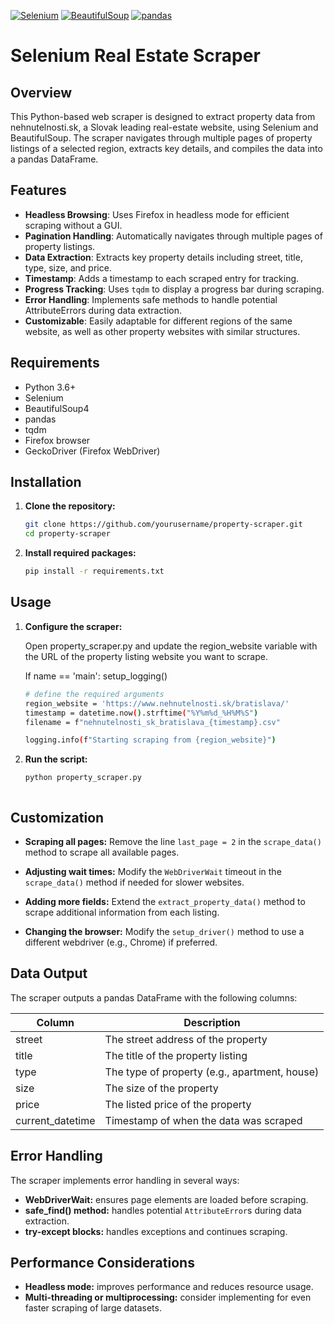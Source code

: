 [![Selenium](https://img.shields.io/badge/Selenium-%2343B02A.svg?style=for-the-badge&logo=Selenium&logoColor=white)](https://www.selenium.dev)
[![BeautifulSoup](https://img.shields.io/badge/BeautifulSoup-%2343B02A.svg?style=for-the-badge&logo=BeautifulSoup&logoColor=white)](https://www.crummy.com/software/BeautifulSoup/bs4/doc/)
[![pandas](https://img.shields.io/badge/pandas-%23150458.svg?style=for-the-badge&logo=pandas&logoColor=white)](https://pandas.pydata.org/)

# Selenium Real Estate Scraper

## Overview

This Python-based web scraper is designed to extract property data from nehnutelnosti.sk, a Slovak leading real-estate website, using Selenium and BeautifulSoup. The scraper navigates through multiple pages of property listings of a selected region, extracts key details, and compiles the data into a pandas DataFrame.

## Features

- **Headless Browsing**: Uses Firefox in headless mode for efficient scraping without a GUI.
- **Pagination Handling**: Automatically navigates through multiple pages of property listings.
- **Data Extraction**: Extracts key property details including street, title, type, size, and price.
- **Timestamp**: Adds a timestamp to each scraped entry for tracking.
- **Progress Tracking**: Uses `tqdm` to display a progress bar during scraping.
- **Error Handling**: Implements safe methods to handle potential AttributeErrors during data extraction.
- **Customizable**: Easily adaptable for different regions of the same website, as well as other property websites with similar structures.

## Requirements

- Python 3.6+
- Selenium
- BeautifulSoup4
- pandas
- tqdm
- Firefox browser
- GeckoDriver (Firefox WebDriver)

## Installation

1. **Clone the repository:**

   ```bash
   git clone https://github.com/yourusername/property-scraper.git
   cd property-scraper

2. **Install required packages:**

    ```bash 
    pip install -r requirements.txt

## Usage

1. **Configure the scraper:**

    Open property_scraper.py and update the region_website variable with the URL of the property listing website you want to scrape.

    If name == 'main': setup_logging()

    ```bash
    # define the required arguments
    region_website = 'https://www.nehnutelnosti.sk/bratislava/'
    timestamp = datetime.now().strftime("%Y%m%d_%H%M%S") 
    filename = f"nehnutelnosti_sk_bratislava_{timestamp}.csv"

    logging.info(f"Starting scraping from {region_website}")

2. **Run the script:**

    ```bash
    python property_scraper.py



## Customization

- **Scraping all pages:** Remove the line `last_page = 2` in the `scrape_data()` method to scrape all available pages.

- **Adjusting wait times:** Modify the `WebDriverWait` timeout in the `scrape_data()` method if needed for slower websites.

- **Adding more fields:** Extend the `extract_property_data()` method to scrape additional information from each listing.

- **Changing the browser:** Modify the `setup_driver()` method to use a different webdriver (e.g., Chrome) if preferred.


## Data Output

The scraper outputs a pandas DataFrame with the following columns:

| Column           | Description                                     |
|------------------|-------------------------------------------------|
| street           | The street address of the property              |
| title            | The title of the property listing               |
| type             | The type of property (e.g., apartment, house)   |
| size             | The size of the property                        |
| price            | The listed price of the property                |
| current_datetime | Timestamp of when the data was scraped          |


## Error Handling

The scraper implements error handling in several ways:

- **WebDriverWait:** ensures page elements are loaded before scraping.
- **safe_find() method:** handles potential `AttributeError`s during data extraction.
- **try-except blocks:** handles exceptions and continues scraping.

## Performance Considerations

- **Headless mode:** improves performance and reduces resource usage.
- **Multi-threading or multiprocessing:** consider implementing for even faster scraping of large datasets.

